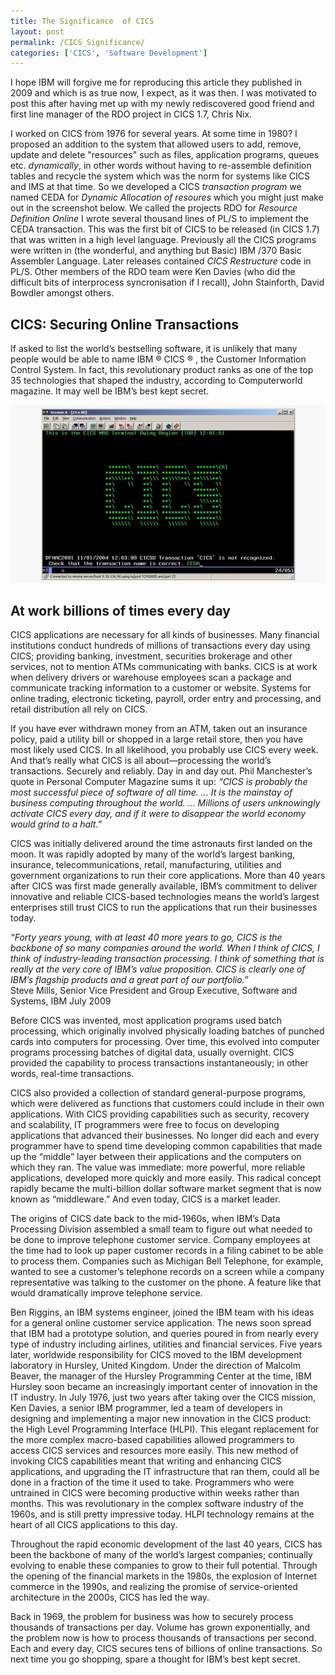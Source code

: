 ```yaml
---
title: The Significance  of CICS 
layout: post 
permalink: /CICS_Significance/
categories: ['CICS', 'Software Development']
---
```


I hope IBM will forgive me for reproducing this article they published in 2009 and which is as true now, I expect, as it was then. I was motivated to post this after having met up with my newly rediscovered good friend and first line manager of the RDO project in CICS 1.7, Chris Nix. 

I worked on CICS from 1976 for several years. At some time in 1980? I proposed an addition to the system that allowed users to add, remove, update and delete "resources" such as files, application programs, queues etc. *dynamically*, in other words without having to re-assemble definition tables and recycle the system which was the norm for systems like CICS and IMS at that time. So we developed a CICS *transaction program* we named CEDA for *Dynamic Allocation of resoures* which you might just make out in the screenshot below. We called the projects RDO for *Resource Definition Online* I wrote several thousand lines of PL/S to implement the CEDA transaction. This was the first bit of CICS to be released (in CICS 1.7) that was written in a high level language. Previously all the CICS programs were written in (the wonderful, and anything but Basic) IBM /370 Basic Assembler Language. Later releases contained *CICS Restructure* code in PL/S. Other members of the RDO team were Ken Davies (who did the difficult bits of interprocess syncronisation if I recall), John Stainforth, David Bowdler amongst others.

## CICS: Securing Online Transactions

If asked to list the world’s bestselling software, it is unlikely that many people would be able to name IBM ® CICS ® , the Customer Information Control System. In fact, this revolutionary product ranks as one of the top 35 technologies that shaped the industry, according to Computerworld magazine. It may well be IBM’s best kept secret.

![CICS Screenshot (#1)](/assets/images/CICS_screenshot.jpg)

## At work billions of times every day

CICS applications are necessary for all kinds of businesses. Many financial institutions conduct hundreds of millions of transactions every day using CICS; providing banking, investment, securities brokerage and other services, not to mention ATMs communicating with banks. CICS is at work when delivery drivers or warehouse employees scan a package and communicate tracking information to a customer or website. Systems for online trading, electronic ticketing, payroll, order entry and processing, and retail distribution all rely on CICS.

If you have ever withdrawn money from an ATM, taken out an insurance policy, paid a utility bill or shopped in a large retail store, then you have most likely used CICS. In all likelihood, you probably use CICS every week. And that’s really what CICS is all about—processing the world’s transactions. Securely and reliably. Day in and day out. Phil Manchester’s quote in Personal Computer Magazine sums it up:
*“CICS is probably the most successful piece of software of all time. … It is the mainstay of business computing throughout the world. … Millions of users unknowingly activate CICS every day, and if it were to disappear the world economy would grind to a halt.”*

CICS was initially delivered around the time astronauts first landed on the moon. It was rapidly adopted by many of the world’s largest banking, insurance, telecommunications, retail, manufacturing, utilities and government organizations to run their core applications. More than 40 years after CICS was first made generally available, IBM’s commitment to deliver innovative and reliable CICS-based technologies means the world’s largest enterprises still trust CICS to run the applications that run their businesses today.

*“Forty years young, with at least 40 more years to go, CICS is the backbone of so many companies around the world. When I think of CICS, I think of industry-leading transaction processing. I think of something that is really at the very core of IBM’s value proposition. CICS is clearly one of IBM’s flagship products and a great part of our portfolio.”*  
Steve Mills, Senior Vice President and Group Executive, Software and Systems, IBM July 2009

Before CICS was invented, most application programs used batch processing, which originally involved physically loading batches of punched cards into computers for processing. Over time, this evolved into computer programs processing batches of digital data, usually overnight. CICS provided the capability to process transactions instantaneously; in other words, real-time transactions.

CICS also provided a collection of standard general-purpose programs, which were delivered as functions that customers could include in their own applications. With CICS providing capabilities such as security, recovery and scalability, IT programmers were free to focus on developing applications that advanced their businesses. No longer did each and every programmer have to spend time developing common capabilities that made up the “middle” layer between their applications and the computers on which they ran. The value was immediate: more powerful, more reliable applications, developed more quickly and more easily. This radical concept rapidly became the multi-billion dollar software market segment that is now known as “middleware.” And even today, CICS is a market leader.

The origins of CICS date back to the mid-1960s, when IBM’s Data Processing Division assembled a small team to figure out what needed to be done to improve telephone customer service. Company employees at the time had to look up paper customer records in a filing cabinet to be able to process them. Companies such as Michigan Bell Telephone, for example, wanted to see a customer’s telephone records on a screen while a company representative was talking to the customer on the phone. A feature like that would dramatically improve telephone service.

Ben Riggins, an IBM systems engineer, joined the IBM team with his ideas for a general online customer service application. The news soon spread that IBM had a prototype solution, and queries poured in from nearly every type of industry including airlines, utilities and financial services. Five years later, worldwide responsibility for CICS moved to the IBM development laboratory in Hursley, United Kingdom. Under the direction of Malcolm Beaver, the manager of the Hursley Programming Center at the time, IBM Hursley soon became an increasingly important center of innovation in the IT industry.
In July 1976, just two years after taking over the CICS mission, Ken Davies, a senior IBM programmer, led a team of developers in designing and implementing a major new innovation in the CICS product: the High Level Programming Interface (HLPI). This elegant replacement for the more complex macro-based capabilities allowed programmers to access CICS services and resources more easily. This new method of invoking CICS capabilities meant that writing and enhancing CICS applications, and upgrading the IT infrastructure that ran them, could all be done in a fraction of the time it used to take. Programmers who were untrained in CICS were becoming productive within weeks rather than months. This was revolutionary in the complex software industry of the 1960s, and is still pretty impressive today. HLPI technology remains at the heart of all CICS applications to this day.

Throughout the rapid economic development of the last 40 years, CICS has been the backbone of many of the world’s largest companies; continually evolving to enable these companies to grow to their full potential. Through the opening of the financial markets in the 1980s, the explosion of Internet commerce in the 1990s, and realizing the promise of service-oriented architecture in the 2000s, CICS has led the way.

Back in 1969, the problem for business was how to securely process thousands of transactions per day. Volume has grown exponentially, and the problem now is how to process thousands of transactions per second.
Each and every day, CICS secures tens of billions of online transactions. So next time you go shopping, spare a thought for IBM’s best kept secret.